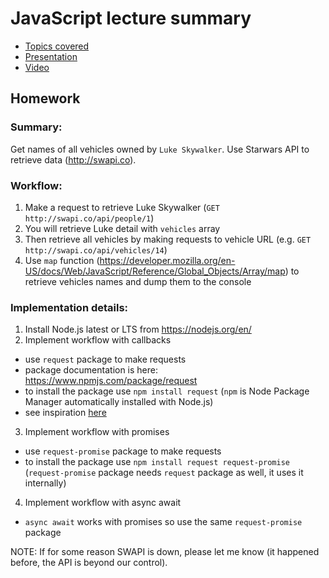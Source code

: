 # JavaScript lecture summary

- [Topics covered](./topics.md)
- [Presentation](https://docs.google.com/presentation/d/1C1bWK_-J_7KjjXM2SxbeIRa4Uzxn7QfIbS6u_y6EDos/edit?usp=sharing)
- [Video](https://www.youtube.com/watch?v=2kEYHM8xRcg)

## Homework

### Summary:
Get names of all vehicles owned by `Luke Skywalker`. Use Starwars API to retrieve data (<http://swapi.co>).

### Workflow:
1. Make a request to retrieve Luke Skywalker (`GET http://swapi.co/api/people/1`)
2. You will retrieve Luke detail with `vehicles` array
3. Then retrieve all vehicles by making requests to vehicle URL (e.g. `GET http://swapi.co/api/vehicles/14`)
4. Use `map` function (<https://developer.mozilla.org/en-US/docs/Web/JavaScript/Reference/Global_Objects/Array/map>) to retrieve vehicles names and dump them to the console

### Implementation details:
1. Install Node.js latest or LTS from <https://nodejs.org/en/>
2. Implement workflow with callbacks
  - use `request` package to make requests
  - package documentation is here: <https://www.npmjs.com/package/request>
  - to install the package use `npm install request` (`npm` is Node Package Manager automatically installed with Node.js)
  - see inspiration [here](./12-homework.js)

3. Implement workflow with promises
  - use `request-promise` package to make requests
  - to install the package use `npm install request request-promise` (`request-promise` package needs `request` package as well, it uses it internally)

4. Implement workflow with async await
  - `async await` works with promises so use the same `request-promise` package


NOTE: If for some reason SWAPI is down, please let me know (it happened before, the API is beyond our control). 
